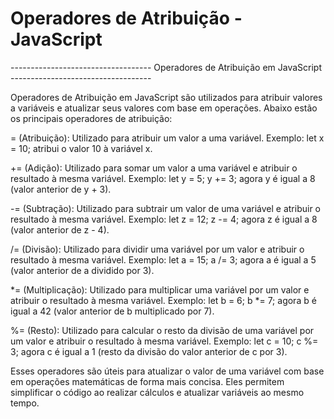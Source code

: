 # Operadores de Atribuição - JavaScript


----------------------------------- Operadores de Atribuição em JavaScript -----------------------------------

Operadores de Atribuição em JavaScript são utilizados para atribuir valores a variáveis e atualizar seus valores com base em operações. Abaixo estão os principais operadores de atribuição:

= (Atribuição): Utilizado para atribuir um valor a uma variável. Exemplo: let x = 10; atribui o valor 10 à variável x.

+= (Adição): Utilizado para somar um valor a uma variável e atribuir o resultado à mesma variável. Exemplo: let y = 5; y += 3; agora y é igual a 8 (valor anterior de y + 3).

-= (Subtração): Utilizado para subtrair um valor de uma variável e atribuir o resultado à mesma variável. Exemplo: let z = 12; z -= 4; agora z é igual a 8 (valor anterior de z - 4).

/= (Divisão): Utilizado para dividir uma variável por um valor e atribuir o resultado à mesma variável. Exemplo: let a = 15; a /= 3; agora a é igual a 5 (valor anterior de a dividido por 3).

*= (Multiplicação): Utilizado para multiplicar uma variável por um valor e atribuir o resultado à mesma variável. Exemplo: let b = 6; b *= 7; agora b é igual a 42 (valor anterior de b multiplicado por 7).

%= (Resto): Utilizado para calcular o resto da divisão de uma variável por um valor e atribuir o resultado à mesma variável. Exemplo: let c = 10; c %= 3; agora c é igual a 1 (resto da divisão do valor anterior de c por 3).

Esses operadores são úteis para atualizar o valor de uma variável com base em operações matemáticas de forma mais concisa. Eles permitem simplificar o código ao realizar cálculos e atualizar variáveis ao mesmo tempo.
